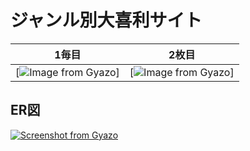 # ジャンル別大喜利サイト
|1毎目|2枚目|
|---|---|
|[![Image from Gyazo](https://i.gyazo.com/5bf28026f346efd7702df89d10c3a90a.png)]|[![Image from Gyazo](https://i.gyazo.com/5bf28026f346efd7702df89d10c3a90a.png)]|




## ER図
[![Screenshot from Gyazo](https://gyazo.com/625ab5fe4f9de34f5cb6ef3e5f4662a2/raw)](https://gyazo.com/625ab5fe4f9de34f5cb6ef3e5f4662a2)


